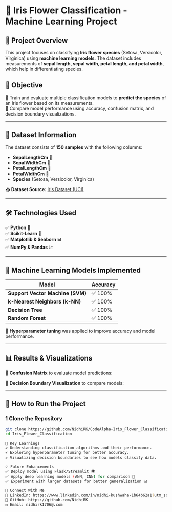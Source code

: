 # 🌿 Iris Flower Classification - Machine Learning Project

## 🚀 Project Overview
This project focuses on classifying **Iris flower species** (Setosa, Versicolor, Virginica) using **machine learning models**. The dataset includes measurements of **sepal length, sepal width, petal length, and petal width**, which help in differentiating species.  

## 📌 Objective  
🔹 Train and evaluate multiple classification models to **predict the species** of an Iris flower based on its measurements.  
🔹 Compare model performance using accuracy, confusion matrix, and decision boundary visualizations.  

---

## 🔬 Dataset Information  
The dataset consists of **150 samples** with the following columns:  

- **SepalLengthCm** 🌿  
- **SepalWidthCm** 🍃  
- **PetalLengthCm** 🌺  
- **PetalWidthCm** 🌸  
- **Species** (Setosa, Versicolor, Virginica)  

📥 **Dataset Source:** [Iris Dataset (UCI)](https://archive.ics.uci.edu/ml/datasets/Iris)  

---

## 🛠️ Technologies Used  
✅ **Python** 🐍  
✅ **Scikit-Learn** 🤖  
✅ **Matplotlib & Seaborn** 📊  
✅ **NumPy & Pandas** 📈  

---

## 🚀 Machine Learning Models Implemented  
| Model              | Accuracy |
|--------------------|----------|
| **Support Vector Machine (SVM)** | ✅ 100% |
| **k-Nearest Neighbors (k-NN)** | ✅ 100% |
| **Decision Tree** | ✅ 100% |
| **Random Forest** | ✅ 100% |

📌 **Hyperparameter tuning** was applied to improve accuracy and model performance.  

---

## 📊 Results & Visualizations  

🔹 **Confusion Matrix** to evaluate model predictions:  

🔹 **Decision Boundary Visualization** to compare models:  

---

## 🚀 How to Run the Project  

### **1️ Clone the Repository**  
```bash
git clone https://github.com/NidhiRK/CodeAlpha-Iris_Flower_Classification.git
cd Iris_Flower_Classification

📌 Key Learnings
✔ Understanding classification algorithms and their performance.
✔ Exploring hyperparameter tuning for better accuracy.
✔ Visualizing decision boundaries to see how models classify data.

💡 Future Enhancements
✅ Deploy model using Flask/Streamlit 🌍
✅ Apply deep learning models (ANN, CNN) for comparison 🤖
✅ Experiment with larger datasets for better generalization 📊

📢 Connect With Me
🔗 LinkedIn: https://www.linkedin.com/in/nidhi-kushwaha-1b64b62a1?utm_source=share&utm_campaign=share_via&utm_content=profile&utm_medium=android_app
🐙 GitHub: https://github.com/NidhiRK
✉️ Email: nidhirk1706@.com



